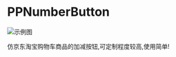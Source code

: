 # PPNumberButton
![示例图](https://github.com/jkpang/PPNumberButton/blob/master/PPNumberButton.gif)

仿京东淘宝购物车商品的加减按钮,可定制程度较高,使用简单!

